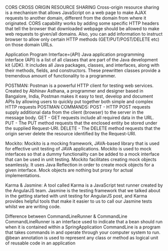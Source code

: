 CORS 
CROSS ORIGIN RESOURCE SHARING
 Cross-origin resource sharing is a mechanism that allows JavaScript on a web page to make AJAX requests to another domain, different from the domain from where it originated.
 CORS capability works by adding some specific HTTP headers that tell the browser that downloaded webpage should be allowed to make web requests to given/all domains. Also, you can add information to instruct browser to allow only certain HTTP methods (GET/PUT/POST/DELETE etc) on those domain URLs.
 
 Application Program Interface=(API)
 Java application programming interface (API) is a list of all classes that are part of the Java development kit (JDK). It includes all Java packages, classes, and interfaces, along with their methods, fields, and constructors. These prewritten classes provide a tremendous amount of functionality to a programmer.

POSTMAN:
 Postman is a powerful HTTP client for testing web services. Created by Abhinav Asthana, a programmer and designer based in Bangalore, India, Postman makes it easy to test, develop and document APIs by allowing users to quickly put together both simple and complex HTTP requests
 POSTMAN COMMANDS:
 POST - HTTP POST requests supply additional data from the client (browser) to the server in the message body.
 GET - GET requests include all required data in the URL.
 PUT - The PUT method requests that the enclosed entity be stored under the supplied Request-URI.
 DELETE - The DELETE method requests that the origin server delete the resource identified by the Request-URI. 
 
 Mockito:
 Mockito is a mocking framework, JAVA-based library that is used for effective unit testing of JAVA applications. Mockito is used to mock interfaces so that a dummy functionality can be added to a mock interface that can be used in unit testing. Mockito facilitates creating mock objects seamlessly. It uses Java Reflection in order to create mock objects for a given interface. Mock objects are nothing but proxy for actual implementations.
 
 Karma & Jasmine:
 A tool called Karma is a JavaScript test runner created by the AngularJS team. Jasmine is the testing framework that we talked about in the getting started with unit testing for AngularJS post, and Karma provides helpful tools that make it easier to us to call our Jasmine tests whilst we are writing code.
 
 Difference between CommandLineRunner & CommandLine
    CommandLineRunner is an interface used to indicate that a bean should run when it is contained within a SpringApplication
    CommandLine is a program that takes commands in and operate through your computer system to run.
    @bean annotation is used to represent any class or method as logical unit of reusable code in an application
